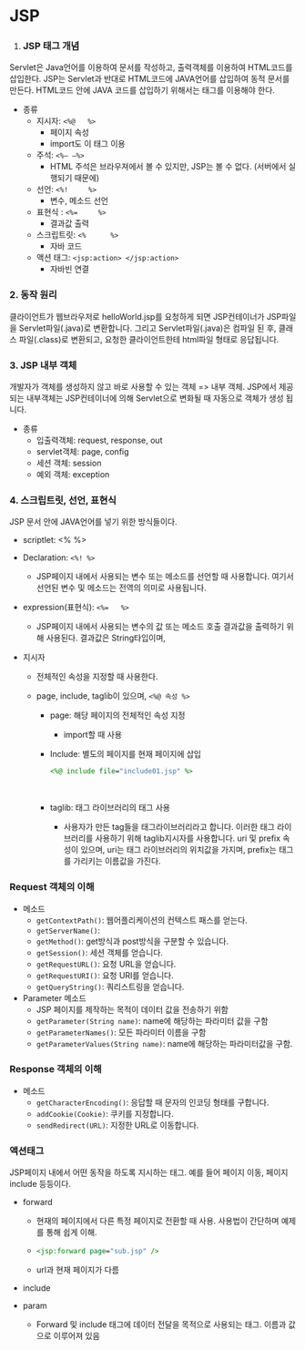 # JSP

1. ### JSP 태그 개념

Servlet은 Java언어를 이용하여 문서를 작성하고, 출력객체를 이용하여 HTML코드를 삽입한다. JSP는 Servlet과 반대로 HTML코드에 JAVA언어를 삽입하여 동적 문서를 만든다. HTML코드 안에 JAVA 코드를 삽입하기 위해서는 태그를 이용해야 한다.

- 종류
  - 지시자: `<%@	%>`
    - 페이지 속성
    - import도 이 태그 이용
  - 주석: `<%— —%>`
    - HTML 주석은 브라우져에서 볼 수 있지만, JSP는 볼 수 없다. (서버에서 실행되기 때문에)
  - 선언: `<%!     %> `
    - 변수, 메소드 선언
  - 표현식 : `<%=     %>`
    - 결과값 출력
  - 스크립트릿: `<%      %>`
    - 자바 코드
  - 액션 태그: `<jsp:action> </jsp:action>`
    - 자바빈 연결

### 2. 동작 원리

클라이언트가 웹브라우저로 helloWorld.jsp를 요청하게 되면 JSP컨테이너가 JSP파일을 Servlet파일(.java)로 변환합니다. 그리고 Servlet파일(.java)은 컴파일 된 후, 클래스 파일(.class)로 변환되고, 요청한 클라이언트한테 html파일 형태로 응답됩니다.   



### 3. JSP 내부 객체

개발자가 객체를 생성하지 않고 바로 사용할 수 있는 객체 => 내부 객체. JSP에서 제공되는 내부객체는 JSP컨테이너에 의해 Servlet으로 변화될 때 자동으로 객체가 생성 됩니다. 

- 종류
  - 입출력객체: request, response, out
  - servlet객체: page, config
  - 세션 객체: session
  - 예외 객체: exception



### 4. 스크립트릿, 선언, 표현식

JSP 문서 안에 JAVA언어를 넣기 위한 방식들이다. 

- scriptlet: <% %>

- Declaration: `<%! %>`
  - JSP페이지 내에서 사용되는 변수 또는 메소드를 선언할 때 사용합니다. 여기서 선언된 변수 및 메소드는 전역의 의미로 사용됩니다.  

- expression(표현식): `<%=   %>`
  - JSP페이지 내에서 사용되는 변수의 값 또는 메소드 호출 결과값을 출력하기 위해 사용된다. 결과값은 String타입이며, 

- 지시자

  - 전체적인 속성을 지정할 때 사용한다. 

  - page, include, taglib이 있으며, `<%@ 속성 %>` 

    - page: 해당 페이지의 전체적인 속성 지정

      - import할 때 사용

    - Include: 별도의 페이지를 현재 페이지에 삽입

      ```jsp
      <%@ include file="include01.jsp" %>
      ```

      ​

    - taglib: 태그 라이브러리의 태그 사용

      - 사용자가 만든 tag들을 태그라이브러리라고 합니다. 이러한 태그 라이브러리를 사용하기 위해 taglib지시자를 사용합니다. uri 및 prefix 속성이 있으며, uri는 태그 라이브러리의 위치값을 가지며, prefix는 태그를 가리키는 이름값을 가진다.  

### Request 객체의 이해

- 메소드
  - `getContextPath()`: 웹어플리케이션의 컨텍스트 패스를 얻는다.
  - `getServerName()`: 
  - `getMethod()`: get방식과 post방식을 구분할 수 있습니다. 
  - `getSession()`: 세션 객체를 얻습니다. 
  - `getRequestURL()`: 요청 URL을 얻습니다. 
  - `getRequestURI()`: 요청 URI를 얻습니다. 
  - `getQueryString()`: 쿼리스트링을 얻습니다. 
- Parameter 메소드
  - JSP 페이지를 제작하는 목적이 데이터 값을 전송하기 위함
  - `getParameter(String name)`: name에 해당하는 파라미터 값을 구함
  - `getParameterNames()`: 모든 파라미터 이름을 구함
  - `getParameterValues(String name)`: name에 해당하는 파라미터값을 구함.

### Response 객체의 이해

- 메소드
  - `getCharacterEncoding()`: 응답할 때 문자의 인코딩 형태를 구합니다. 
  - `addCookie(Cookie)`: 쿠키를 지정합니다.
  - `sendRedirect(URL)`: 지정한 URL로 이동합니다. 



### 액션태그

JSP페이지 내에서 어떤 동작을 하도록 지시하는 태그. 예를 들어 페이지 이동, 페이지 include 등등이다. 

- forward

  - 현재의 페이지에서 다른 특정 페이지로 전환할 때 사용. 사용법이 간단하며 예제를 통해 쉽게 이해.

  - ```jsp
    <jsp:forward page="sub.jsp" />
    ```

  - url과 현재 페이지가 다름

- include

- param

  - Forward 및 include 태그에 데이터 전달을 목적으로 사용되는 태그. 이름과 값으로 이루어져 있음

    ​
